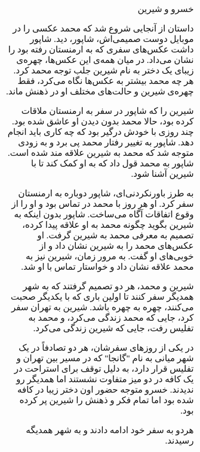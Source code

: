 <style type="text/css">
 @font-face {
  font-family: 'Roya';
  src: url('../../roya.ttf');
}
  
p {
    font-family: Roya; 
    direction: rtl;
    font-size:24px;
}
</style>

خسرو و شیرین

داستان از آنجایی شروع شد که محمد عکسی را در موبایل دوست صمیمی‌اش، شاپور، دید. شاپور داشت عکس‌های سفری که به ارمنستان رفته بود را نشان می‌داد. در میان همه‌ی این عکس‌ها، چهره‌ی زیبای یک دختر به نام شیرین جلب توجه محمد کرد. هر چه محمد بیشتر به عکس‌ها نگاه می‌کرد، فقط چهره‌ی شیرین و حالت‌های مختلف او در ذهنش ماند.

شیرین را که شاپور در سفر به ارمنستان ملاقات کرده بود، حالا محمد بدون دیدن او عاشق شده بود. چند روزی با خودش درگیر بود که چه کاری باید انجام دهد. شاپور به تغییر رفتار محمد پی برد و به زودی متوجه شد که محمد به شیرین علاقه مند شده است. شاپور به محمد قول داد که به او کمک کند تا با شیرین آشنا شود.

به طرز باورنکردنی‌ای، شاپور دوباره به ارمنستان سفر کرد. او هر روز با محمد در تماس بود و او را از وقوع اتفاقات آگاه می‌ساخت. شاپور بدون اینکه به شیرین بگوید چگونه محمد به او علاقه پیدا کرده، تصمیم به معرفی محمد به شیرین گرفت. او عکس‌های محمد را به شیرین نشان داد و از خوبی‌های او گفت. به مرور زمان، شیرین نیز به محمد علاقه نشان داد و خواستار تماس با او شد. 

شیرین و محمد، هر دو تصمیم گرفتند که به شهر همدیگر سفر کنند تا اولین باری که با یکدیگر صحبت می‌کنند، چهره به چهره باشد. شیرین به تهران سفر کرد، جایی که محمد زندگی می‌کرد، و محمد به تفلیس رفت، جایی که شیرین زندگی می‌کرد.

در یکی از روزهای سفرشان، هر دو تصادفاً در یک شهر میانی به نام "گانجا" که در مسیر بین تهران و تفلیس قرار دارد، به دلیل توقف برای استراحت در یک کافه در دو میز متفاوت نشستند اما همدیگر رو ندیدند. خسرو متوجه حضور اون دختر زیبا در کافه شده بود اما تمام فکر و ذهنش را شیرین پر کرده بود. 

هردو به سفر خود ادامه دادند و به شهر همدیگه رسیدند. 
